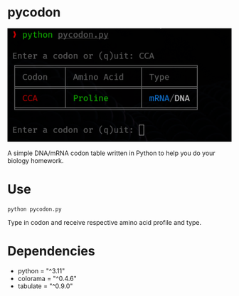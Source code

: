 # pycodon

![terminal codon table written in python](pycodon.png)

A simple DNA/mRNA codon table written in Python to help you do your biology homework.

# Use
```
python pycodon.py
```
Type in codon and receive respective amino acid profile and type.

# Dependencies
- python = "^3.11"
- colorama = "^0.4.6"
- tabulate = "^0.9.0"
